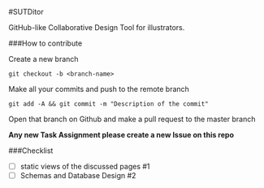 #SUTDitor

GitHub-like Collaborative Design Tool for illustrators.

###How to contribute

Create a new branch

```
git checkout -b <branch-name>
```

Make all your commits and push to the remote branch

```
git add -A && git commit -m "Description of the commit"
```

Open that branch on Github and make a pull request to the master branch

**Any new Task Assignment please create a new Issue on this repo**

###Checklist
- [ ] static views of the discussed pages #1
- [ ] Schemas and Database Design #2
